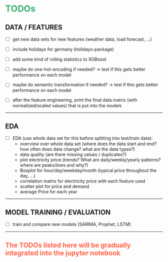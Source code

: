 # <font color="MediumSeaGreen">TODOs</font>

## DATA / FEATURES
- [ ] get new data sets for new features (weather data, load forecast, ...)
- [ ] include holidays for germany (holidays-package)
- [ ] add some kind of rolling statistics to XGBoost
- [ ] maybe do one-hot-encoding if needed? -> test if this gets better performance on each model
- [ ] maybe do semantic transformation if needed? -> test if this gets better performance on each model
- [ ] after the feature engineering, print the final data matrix (with normalized/scaled values) that is put into the models


---

## EDA
- [ ] EDA (use whole data set for this before splitting into test/train data):
    - overview over whole data set (where does the data start and end? how often does data change? what are the data types?)
    - data quality (are there missing values / duplicates?) 
    - plot electricity price (trends? What are daily/weekly/yearly patterns? where are peaks/lows and why?)
    - Boxplot for hour/day/weekday/month (typical price throughout the day, ...)
    - correlation matrix for electricity price with each feature used
    - scatter plot for price and demand
    - average Price for each year

---

## MODEL TRAINING / EVALUATION
- [ ] train and compare new models (SARIMA, Prophet, LSTM)


---

## <font color="Tomato">The TODOs listed here will be gradually integrated into the jupyter notebook</font>